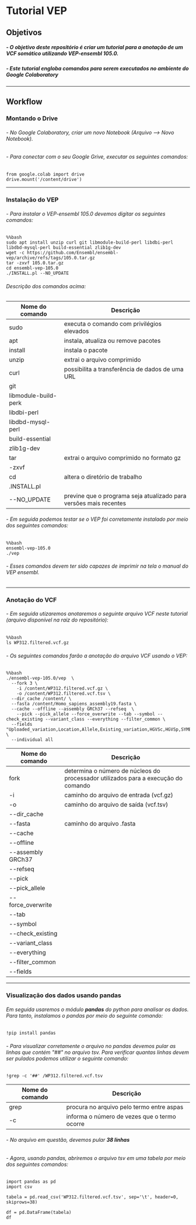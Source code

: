 # **Tutorial VEP**

## **Objetivos**

##### - O objetivo deste repositório é criar um tutorial para a anotação de um VCF somático utilizando VEP-ensembl 105.0.
##### - Este tutorial engloba comandos para serem executados no ambiente do Google Colaboratory 

------

## **Workflow**

### **Montando o Drive**
###### - No Google Colaboratory, criar um novo Notebook (Arquivo --> Novo Notebook).
###### - Para conectar com o seu Google Grive, executar os seguintes comandos:

```
from google.colab import drive
drive.mount('/content/drive')
```

------

### **Instalação do VEP**
###### - Para instalar o VEP-ensembl 105.0 devemos digitar os seguintes comandos:

```
%%bash
sudo apt install unzip curl git libmodule-build-perl libdbi-perl libdbd-mysql-perl build-essential zlib1g-dev
wget -c https://github.com/Ensembl/ensembl-vep/archive/refs/tags/105.0.tar.gz
tar -zxvf 105.0.tar.gz
cd ensembl-vep-105.0
./INSTALL.pl --NO_UPDATE 
```

###### Descrição dos comandos acima:

| Nome do comando | Descrição |
| --- | --- |
| sudo | executa o comando com privilégios elevados |
| apt | instala, atualiza ou remove pacotes |
| install | instala o pacote |
| unzip | extrai o arquivo comprimido |
| curl | possibilita a transferência de dados de uma URL |
| git | |
| libmodule-build-perk |  |
| libdbi-perl | |
| libdbd-mysql-perl | |
| build-essential | |
| zlib1g-dev | |
| tar | extrai o arquivo comprimido no formato gz |
| -zxvf | |
| cd | altera o diretório de trabalho |
| .INSTALL.pl | |
| --NO_UPDATE | previne que o programa seja atualizado para versões mais recentes |


###### - Em seguida podemos testar se o VEP foi corretamente instalado por meio dos seguintes comandos:

```
%%bash
ensembl-vep-105.0
./vep
```

###### - Esses comandos devem ter sido capazes de imprimir na tela o manual do VEP ensembl.

------

### **Anotação do VCF**
###### - Em seguida utizaremos anotaremos o seguinte arquivo VCF neste tutorial (arquivo disponível na raiz do repositório):

```
%%bash
ls WP312.filtered.vcf.gz 
```

###### - Os seguintes comandos farão a anotação do arquivo VCF usando o VEP:

```
%%bash
./ensembl-vep-105.0/vep  \
  --fork 3 \
	-i /content/WP312.filtered.vcf.gz \
	-o /content/WP312.filtered.vcf.tsv \
  --dir_cache /content/ \
  --fasta /content/Homo_sapiens_assembly19.fasta \
  --cache --offline --assembly GRCh37 --refseq  \
	--pick --pick_allele --force_overwrite --tab --symbol --check_existing --variant_class --everything --filter_common \
  --fields "Uploaded_variation,Location,Allele,Existing_variation,HGVSc,HGVSp,SYMBOL,Consequence,IND,ZYG,Amino_acids,CLIN_SIG,PolyPhen,SIFT,VARIANT_CLASS,FREQS" \
  --individual all
  ```

| Nome do comando | Descrição |
| --- | --- |
| fork | determina o número de núcleos do processador utilizados para a execução do comando |
| -i | caminho do arquivo de entrada (vcf.gz) |
| -o | caminho do arquivo de saída (vcf.tsv)|
| --dir_cache | |
| --fasta | caminho do arquivo .fasta |
| --cache | |
| --offline | |
| --assembly GRCh37 | |
| --refseq | |
| --pick | |
| --pick_allele | |
| --force_overwrite| |
| --tab| |
| --symbol | |
| --check_existing | |
| --variant_class | |
| --everything | |
| --filter_common | |
| --fields | |

------

### **Visualização dos dados usando pandas**
###### Em seguida usaremos o módulo **pandas** do python para analisar os dados. Para tanto, instalamos o pandas por meio do seguinte comando:

```
!pip install pandas
```

###### - Para visualizar corretamente o arquivo no pandas devemos pular as linhas que contém "##" no arquivo tsv. Para verificar quantas linhas devem ser pulados podemos utilizar o seguinte comando:

```
!grep -c '##' /WP312.filtered.vcf.tsv
```

| Nome do comando | Descrição |
| --- | --- |
| grep | procura no arquivo pelo termo entre aspas |
| -c | informa o número de vezes que o termo ocorre |

###### - No arquivo em questão, devemos pular **38 linhas**

###### - Agora, usando pandas, abriremos o arquivo tsv em uma tabela por meio dos seguintes comandos:

```
import pandas as pd
import csv

tabela = pd.read_csv('WP312.filtered.vcf.tsv', sep='\t', header=0, skiprows=38)

df = pd.DataFrame(tabela)
df
```
